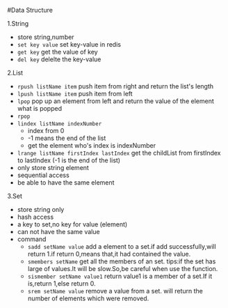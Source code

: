 #Data Structure

1.String
  - store string,number
  - `set key value`
	set key-value in redis
  - `get key`
	get the value of key
  - `del key`
	delelte the key-value

2.List
  - `rpush listName item`
	push item from right and return the list's length
  - `lpush listName item`
	push item from left
  - `lpop`
	pop up an element from left and return the value of the element what is popped
  - `rpop`
  - `lindex listName indexNumber`
	* index from 0
	* -1 means the end of the list
	* get the element who's index is indexNumber
  - `lrange listName firstIndex lastIndex`
	get the childList from firstIndex to lastIndex (-1 is the end of the list)
  - only store string element
  - sequential access
  - be able to have the same element

3.Set
  - store string only
  - hash access
  - a key to set,no key for value (element)
  - can not have the same value
  - command
	* `sadd setName value`
		add a element to a set.if add successfully,will return 1.if return 0,means that,it had contained the value.
	* `smembers setName`
		get all the members of an set.
		tips:if the set has large of values.It will be slow.So,be careful when use the function.
	* `sismember setName value1`
		return value1 is a member of a set.If it is,return 1,else return 0.
	* `srem setName value`
		remove a value from a set.
		will return the number of elements which were removed.
